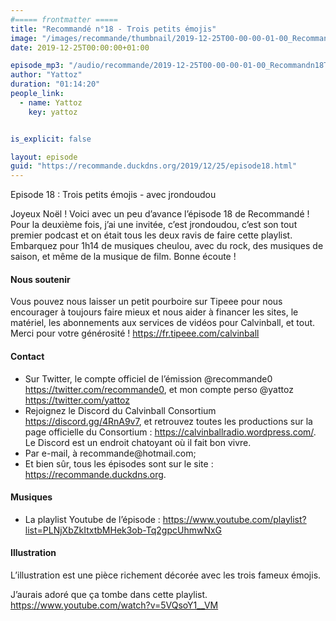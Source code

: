 ```yaml
---
#===== frontmatter =====
title: "Recommandé n°18 - Trois petits émojis"
image: "/images/recommande/thumbnail/2019-12-25T00-00-00-01-00_Recommandn18Troispetitsmojis.jpg"
date: 2019-12-25T00:00:00+01:00

episode_mp3: "/audio/recommande/2019-12-25T00-00-00-01-00_Recommandn18Troispetitsmojis.mp3"
author: "Yattoz"
duration: "01:14:20"
people_link: 
  - name: Yattoz
    key: yattoz


is_explicit: false

layout: episode
guid: "https://recommande.duckdns.org/2019/12/25/episode18.html"
---
```


<PodcastHeader/>

<!-- ECRIRE LA DESCRIPTION DE L'EPISODE SOUS CETTE LIGNE -->


 Episode 18 : Trois petits émojis - avec jrondoudou 

<p>Joyeux Noël ! Voici avec un peu d’avance l’épisode 18 de Recommandé ! Pour la deuxième fois, j’ai une invitée, c’est jrondoudou, c’est son tout premier podcast et on était tous les deux ravis de faire cette playlist. Embarquez pour 1h14 de musiques cheulou, avec du rock, des musiques de saison, et même de la musique de film. Bonne écoute !</p>

<h4>Nous soutenir</h4>

<p>Vous pouvez nous laisser un petit pourboire sur Tipeee pour nous encourager à toujours faire mieux et nous aider à financer les sites, le matériel, les abonnements aux services de vidéos pour Calvinball, et tout. Merci pour votre générosité ! <a href="https://fr.tipeee.com/calvinball" rel="nofollow">https://fr.tipeee.com/calvinball</a></p>

<h4>Contact</h4>

<ul>
  <li>Sur Twitter, le compte officiel de l’émission @recommande0 <a href="https://twitter.com/recommande0" rel="nofollow">https://twitter.com/recommande0</a>, et mon compte perso @yattoz <a href="https://twitter.com/yattoz" rel="nofollow">https://twitter.com/yattoz</a></li>
  <li>Rejoignez le Discord du Calvinball Consortium <a href="https://discord.gg/4RnA9v7" rel="nofollow">https://discord.gg/4RnA9v7</a>, et retrouvez toutes les productions sur la page officielle du Consortium : <a href="https://calvinballradio.wordpress.com/" rel="nofollow">https://calvinballradio.wordpress.com/</a>. Le Discord est un endroit chatoyant où il fait bon vivre.</li>
  <li>Par e-mail, à recommande@hotmail.com;</li>
  <li>Et bien sûr, tous les épisodes sont sur le site : <a href="https://recommande.duckdns.org" rel="nofollow">https://recommande.duckdns.org</a>.</li>
</ul>

<h4>Musiques</h4>

<ul>
  <li>La playlist Youtube de l’épisode : <a href="https://www.youtube.com/playlist?list=PLNjXbZkItxtbMHek3ob-Tq2gpcUhmwNxG" rel="nofollow">https://www.youtube.com/playlist?list=PLNjXbZkItxtbMHek3ob-Tq2gpcUhmwNxG</a></li>
</ul>

<h4>Illustration</h4>

<p>L’illustration est une pièce richement décorée avec les trois fameux émojis.</p>

<p>J’aurais adoré que ça tombe dans cette playlist. <a href="https://www.youtube.com/watch?v=5VQsoY1__VM" rel="nofollow">https://www.youtube.com/watch?v=5VQsoY1__VM</a></p>


